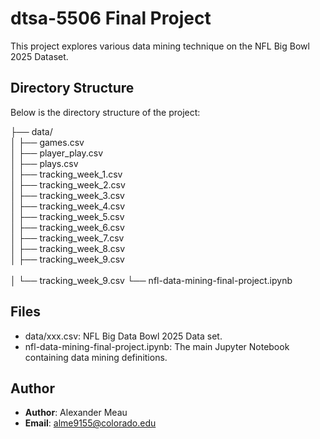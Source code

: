 # dtsa-5506 Final Project

This project explores various data mining technique on the NFL Big Bowl 2025 Dataset.

## Directory Structure
Below is the directory structure of the project:

  ├── data/<br/>
  │    ├── games.csv<br/>
  │    ├── player_play.csv<br/>
  │    ├── plays.csv<br/>
  │    ├── tracking_week_1.csv<br/>
  │    ├── tracking_week_2.csv<br/>
  │    ├── tracking_week_3.csv<br/>
  │    ├── tracking_week_4.csv<br/>
  │    ├── tracking_week_5.csv<br/>
  │    ├── tracking_week_6.csv<br/>
  │    ├── tracking_week_7.csv<br/>
  │    ├── tracking_week_8.csv<br/>
  │    ├── tracking_week_9.csv<br/>  
  │    └── tracking_week_9.csv
  └── nfl-data-mining-final-project.ipynb<br/>

## Files
- data/xxx.csv: NFL Big Data Bowl 2025 Data set.
- nfl-data-mining-final-project.ipynb: The main Jupyter Notebook containing data mining definitions. 

## Author
- **Author**: Alexander Meau
- **Email**: alme9155@colorado.edu
